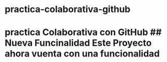 # practica-colaborativa-github
# practica Colaborativa con GitHub ## Nueva Funcinalidad Este Proyecto ahora vuenta con una funcionalidad

